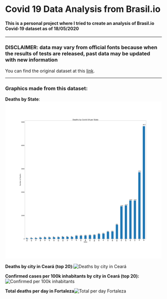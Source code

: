 # Covid 19 Data Analysis from Brasil.io

#### This is a personal project where I tried to create an analysis of Brasil.io Covid-19 dataset as of 18/05/2020
---

### DISCLAIMER: data may vary from official fonts because when the results of tests are released, past data may be updated with new information

You can find the original dataset at this [link](https://www.kaggle.com/rafaelds/covid19-brasilio).

---

### Graphics made from this dataset:
**Deaths by State**:![Deaths by state](./figures/deaths-per-state.png)

**Deaths by city in Ceará (top 20):**![Deaths by city in Ceará](./figures/deaths-ceara.png)

**Confirmed cases per 100k inhabitants by city in Ceará (top 20):** ![Confirmed per 100k inhabitants](./figures/confirmed-cases-ceara-per-100k.png)

**Total deaths per day in Fortaleza**![Total per day Fortaleza](./figures/deaths-fortaleza.png)
